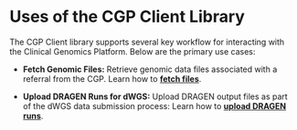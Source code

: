 # Uses of the CGP Client Library

The CGP Client library supports several key workflow for interacting with the Clinical Genomics Platform. Below are the primary use cases:

* **Fetch Genomic Files:** Retrieve genomic data files associated with a referral from the CGP. Learn how to [**fetch files**](fetching_files.md).

* **Upload DRAGEN Runs for dWGS:** Upload DRAGEN output files as part of the 
dWGS data submission process: Learn how to [**upload DRAGEN runs**](upload_dragen_run.md).